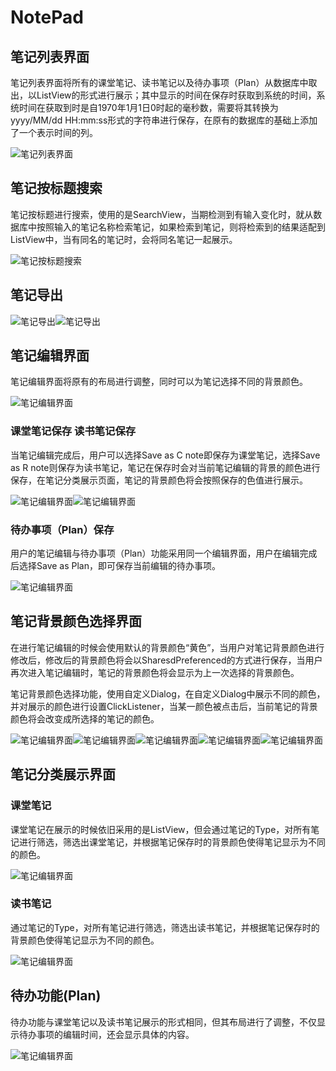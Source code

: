 # NotePad

## 笔记列表界面

笔记列表界面将所有的课堂笔记、读书笔记以及待办事项（Plan）从数据库中取出，以ListView的形式进行展示；其中显示的时间在保存时获取到系统的时间，系统时间在获取到时是自1970年1月1日0时起的毫秒数，需要将其转换为yyyy/MM/dd HH:mm:ss形式的字符串进行保存，在原有的数据库的基础上添加了一个表示时间的列。

![笔记列表界面](https://github.com/wstelly/NotePad/blob/master/img1.png)

## 笔记按标题搜索

笔记按标题进行搜索，使用的是SearchView，当期检测到有输入变化时，就从数据库中按照输入的笔记名称检索笔记，如果检索到笔记，则将检索到的结果适配到ListView中，当有同名的笔记时，会将同名笔记一起展示。

![笔记按标题搜索](https://github.com/wstelly/NotePad/blob/master/img19.png)

## 笔记导出

![笔记导出](https://github.com/wstelly/NotePad/blob/master/img18.png)![笔记导出](https://github.com/wstelly/NotePad/blob/master/img51.png)

## 笔记编辑界面

笔记编辑界面将原有的布局进行调整，同时可以为笔记选择不同的背景颜色。

![笔记编辑界面](https://github.com/wstelly/NotePad/blob/master/img5.png)

### 课堂笔记保存           读书笔记保存

当笔记编辑完成后，用户可以选择Save as C note即保存为课堂笔记，选择Save as R note则保存为读书笔记，笔记在保存时会对当前笔记编辑的背景的颜色进行保存，在笔记分类展示页面，笔记的背景颜色将会按照保存的色值进行展示。

![笔记编辑界面](https://github.com/wstelly/NotePad/blob/master/img16.png)![笔记编辑界面](https://github.com/wstelly/NotePad/blob/master/img17.png)

### 待办事项（Plan）保存

用户的笔记编辑与待办事项（Plan）功能采用同一个编辑界面，用户在编辑完成后选择Save as Plan，即可保存当前编辑的待办事项。

![笔记编辑界面](https://github.com/wstelly/NotePad/blob/master/img15.png)

## 笔记背景颜色选择界面

在进行笔记编辑的时候会使用默认的背景颜色“黄色”，当用户对笔记背景颜色进行修改后，修改后的背景颜色将会以SharesdPreferenced的方式进行保存，当用户再次进入笔记编辑时，笔记的背景颜色将会显示为上一次选择的背景颜色。

笔记背景颜色选择功能，使用自定义Dialog，在自定义Dialog中展示不同的颜色，并对展示的颜色进行设置ClickListener，当某一颜色被点击后，当前笔记的背景颜色将会改变成所选择的笔记的颜色。


![笔记编辑界面](https://github.com/wstelly/NotePad/blob/master/img6.png)![笔记编辑界面](https://github.com/wstelly/NotePad/blob/master/img7.png)![笔记编辑界面](https://github.com/wstelly/NotePad/blob/master/img8.png)![笔记编辑界面](https://github.com/wstelly/NotePad/blob/master/img9.png)![笔记编辑界面](https://github.com/wstelly/NotePad/blob/master/img10.png)

## 笔记分类展示界面
### 课堂笔记

课堂笔记在展示的时候依旧采用的是ListView，但会通过笔记的Type，对所有笔记进行筛选，筛选出课堂笔记，并根据笔记保存时的背景颜色使得笔记显示为不同的颜色。

![笔记编辑界面](https://github.com/wstelly/NotePad/blob/master/img12.png)

### 读书笔记

通过笔记的Type，对所有笔记进行筛选，筛选出读书笔记，并根据笔记保存时的背景颜色使得笔记显示为不同的颜色。

![笔记编辑界面](https://github.com/wstelly/NotePad/blob/master/img13.png)

## 待办功能(Plan)

待办功能与课堂笔记以及读书笔记展示的形式相同，但其布局进行了调整，不仅显示待办事项的编辑时间，还会显示具体的内容。

![笔记编辑界面](https://github.com/wstelly/NotePad/blob/master/img14.png)



